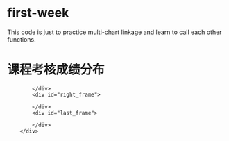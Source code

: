 # first-week
This code is just to practice multi-chart linkage and learn to call each other functions.
<!DOCTYPE html>
<html>
	<head>
		<meta charset="UTF-8">
		<title>github第一周的任务</title>
		<link rel="stylesheet" href="css/github_1.css" />
	    <script type="text/javascript" src="js/d3.js" charset="UTF-8"></script>
	</head>
	<body>
		<div class="container">
			<h1>课程考核成绩分布</h1>
			<div id="left_frame">
				
			</div>
			<div id="right_frame">
				
			</div>
			<div id="last_frame">
				
			</div>
		</div>

<script>	
function dashboard(fData){
	
	  function color(c){ 
	        	return {failed:'#A61D00',Pass:"#FF6140", medium:"#FF2C00",excellent:"#FF8B73"}[c]; }
	        var barColor = '#61D7A4';
		     //计算所有状态的分段总频率
			var margin={left: 50, top: 40, right: 10, bottom: 10}
			fData.forEach(function(d){d.total=d.grade.failed+d.grade.Pass+d.grade.medium+d.grade.excellent;});
			//第一个div，直方图
		function histoGram(fD){
			var hG={};
			var height=350;
	        var width=500;
			var svg_1=d3.select('#left_frame').append('svg')
			    .attr('width', width)
				.attr('height', height);
			
			var main=svg_1.append('g')
			    .attr('transform', "translate(" + (margin.left-15)+ ',' + (margin.bottom+10) + ')');     
			//定于x。y轴的比例尺
//			console.log(fData)
			var xScale = d3.scale.ordinal()
				.domain(fD.map(function(d){return d[0];}))
				.rangeRoundBands([0, width - margin.left-margin.right],0.1);
				
			var yScale = d3.scale.linear()
			    .range([height-margin.top-margin.bottom, 0])
                .domain([0, d3.max(fD,function(d) {return d[1];})]);
            //创建x，y轴    
            var xAxis = d3.svg.axis()
				.scale(xScale)
				.orient('bottom');
			var yAxis = d3.svg.axis()
				.scale(yScale)
				.orient('left');
			//添加x轴，一般放在最后为好		
		    main.append('g')
				.attr('class', 'axis')
				.attr('transform', 'translate('+0+',' +(height-margin.top)+ ')')
				.call(xAxis);
//这里不需要将y轴画出来，因为y轴的比例尺是会变动的，想要y轴也是可以实现的
//		    main.append('g')
//				.attr('class', 'axis')
//				.attr('transform', 'translate('+0+',' +margin.bottom+ ')')
//				.call(yAxis);
			//创建矩形	
			var minpadding = 4;
			
	  var bars = main.selectAll(".bar").data(fD).enter()
                   .append("g").attr("class", "bar");
			 bars.append("rect")
				.attr("x", function(d) { return xScale(d[0]); })
                .attr("y", function(d) { return yScale(d[1]); })
                .attr("width", xScale.rangeBand()- minpadding)
                .attr("height", function(d) { return height - margin.top - yScale(d[1]); })
				.style('fill', barColor)
				.on("mouseover",mouseover)
                .on("mouseout",mouseout);
                
            function mouseover(d){  // 在鼠标悬停上调用实用功能，筛选选定的状态。
					 var st = fData.filter(function(s){ return s.course == d[0];})[0],
					 nD = d3.keys(st.grade).map(function(s){
                	     return {type:s, grade:st.grade[s]};});
                	 
			        pC.update(nD);
                    leg.update(nD);
			        }
            function mouseout(d){// 在mouseout上调用的实用函数。 重置饼图和图例。    
		            pC.update(tF);
                    leg.update(tF);
        }
            
            //创建矩形的文字标签
          bars.append("text").text(function(d){ return d3.format(",")(d[1])})
            .attr("x", function(d) { return xScale(d[0])+xScale.rangeBand()/2; })
            .attr("y", function(d) { return yScale(d[1])-5; })
            .attr("text-anchor", "middle");
		
        hG.update = function(nD, color){
                
            yScale.domain([0, d3.max(nD, function(d) { return d[1]; })]);
            var bars = main.selectAll(".bar").data(nD);
            bars.select("rect").transition().duration(500)
                .attr("y", function(d) {return yScale(d[1]); })
                .attr("height", function(d) { return height -margin.top- yScale(d[1]); })
                .style("fill", color);
             
            // transition the gradeuency labels location and change value.
            bars.select("text").transition().duration(500)
                .text(function(d){ return d3.format(",")(d[1])})
                .attr("y", function(d) {return yScale(d[1])-5; });            
        }        
        return hG;
    }
		
        function pieChart(pD){
        	var pC ={};
			//第二个div 饼图
			var height_1=350;
	        var width_1=300;
	      
			var svg_2=d3.select('#right_frame').append('svg')
			.attr('width', width_1)
			.attr('height', height_1).append("g")
			.attr('transform', "translate(" + margin.left*3+ ',' + margin.top*4+ ')');

		    var pie = d3.layout.pie()
			.sort(null)
			.value(function(d) {
				return d.grade;
			});
			var innerradius = 0;
			var outerradius = width_1 / 3;
			//创建弧生成器
			var arc = d3.svg.arc()
			    .innerRadius(innerradius)
				.outerRadius(outerradius);
			svg_2.selectAll("path").data(pie(pD)).enter().append("path").attr("d", arc)
            .each(function(d) { this._current = d; })
            .style("fill", function(d) { return color(d.data.type); })
            .on("mouseover",mouseover).on("mouseout",mouseout);

        // create function to update pie-chart. This will be used by histogram.
        pC.update = function(nD){
            svg_2.selectAll("path").data(pie(nD)).transition().duration(500)
                .attrTween("d", arcTween);
        }        
             function mouseover(d){
             hG.update(fData.map(function(v){ 
                return [v.course,v.grade[d.data.type]];
             }),color(d.data.type));
//            console.log(color(d.data.type));   
        }
          
            function mouseout(d){
            hG.update(fData.map(function(v){
                return [v.course,v.total];}), barColor);
        }
            
          function arcTween(a) {
			        var i = d3.interpolate(this._current, a);
			        this._current = i(0);
			        return function(t) { return arc(i(t));    };
        }    
               return pC; 
     }   
			
            //第三个：legend
   function legend(lD){
   	    var leg = {};
		var svg_3=d3.select('#last_frame')
					.append("table")
					.attr('class','legend');
	//创建行
var tr =svg_3.append("tbody").selectAll("tr").data(lD).enter().append("tr");
		
        // 第一列：矩形分类
        tr.append("td").append("svg").attr("width", '16').attr("height", '16').append("rect")
            .attr("width", '16').attr("height", '16')
			.attr("fill",function(d){ return color(d.type); });
		//第二列	 分段
		tr.append("td").text(function(d){ return d.type;});

        // 第三列：分段数额.
        tr.append("td").attr("class",'legendgrade')
            .text(function(d){ return d3.format(",")(d.grade);});

        // 第四列：分段占比
        tr.append("td").attr("class",'legendPerc')
            .text(function(d){ return getLegend(d,lD);});	
            
        leg.update = function(nD){//根据直方图数据nD来变
            // 更新附加到行元素的数据。
            var l = svg_3.select("tbody").selectAll("tr")
            .data(nD)
            .transition()
            .duration(1000);

            // 更新第三列.
            l.select(".legendgrade").text(function(d){ return d3.format(",")(d.grade);});

            // 更新第四列.
            l.select(".legendPerc").text(function(d){ return getLegend(d,nD);});        
        }
        
        function getLegend(d,aD){ // Utility function to compute percentage.
            return d3.format("%")(d.grade/d3.sum(aD.map(function(v){ return v.grade; })));
        }
         return leg;
    }

    var tF = ['failed','Pass','medium','excellent'].map(function(d){ 
        return {type:d, grade: d3.sum(fData.map(function(t){ return t.grade[d];}))}; 
    });    
  
    var sF = fData.map(function(d){return [d.course,d.total];});
    var hG = histoGram(sF), //创建histogram.
        pC = pieChart(tF), // 创建pie-chart.
        leg= legend(tF);  // 创建the legend.
        
}
      
</script>
<script>
var gradeData=[
{course:'Chi',grade:{failed:1600,Pass:2786, medium:1319, excellent:249}}
,{course:'Math',grade:{failed:540,Pass:901, medium:412, excellent:674}}
,{course:'Eng',grade:{failed:345,Pass:932, medium:2149, excellent:418}}
,{course:'Phy',grade:{failed:231,Pass:832, medium:1152, excellent:1862}}
,{course:'Chem',grade:{failed:1090,Pass:3400, medium:3304, excellent:948}}
,{course:'Bio',grade:{failed:670,Pass:1619, medium:167, excellent:1063}}
,{course:'PE',grade:{failed:900,Pass:1819, medium:247, excellent:1203}}
,{course:'Geo',grade:{failed:1145,Pass:2498, medium:3852, excellent:942}}
,{course:'His',grade:{failed:78,Pass:797, medium:1849, excellent:1534}}
,{course:'Art',grade:{failed:180,Pass:162, medium:379, excellent:471}}
];

dashboard(gradeData);
</script>
</body>
</html>
